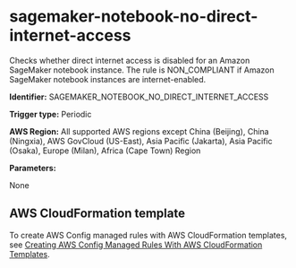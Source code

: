 # sagemaker\-notebook\-no\-direct\-internet\-access<a name="sagemaker-notebook-no-direct-internet-access"></a>

Checks whether direct internet access is disabled for an Amazon SageMaker notebook instance\. The rule is NON\_COMPLIANT if Amazon SageMaker notebook instances are internet\-enabled\. 

**Identifier:** SAGEMAKER\_NOTEBOOK\_NO\_DIRECT\_INTERNET\_ACCESS

**Trigger type:** Periodic

**AWS Region:** All supported AWS regions except China \(Beijing\), China \(Ningxia\), AWS GovCloud \(US\-East\), Asia Pacific \(Jakarta\), Asia Pacific \(Osaka\), Europe \(Milan\), Africa \(Cape Town\) Region

**Parameters:**

None  

## AWS CloudFormation template<a name="w85aac12c32c17b9d519c15"></a>

To create AWS Config managed rules with AWS CloudFormation templates, see [Creating AWS Config Managed Rules With AWS CloudFormation Templates](aws-config-managed-rules-cloudformation-templates.md)\.